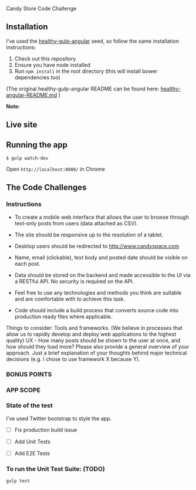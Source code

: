 Candy Store Code Challenge


## Installation

I've used the [healthy-gulp-angular](https://github.com/paislee/healthy-gulp-angular) seed, so follow the same installation instructions:

1. Check out this repository
2. Ensure you have node installed
3. Run `npm install` in the root directory (this will install bower dependencies too)


(The original healthy-gulp-angular README can be found here: [healthy-angular-README.md](healthy-angular-README.md) )

**Note:**




## Live site



## Running the app

```
$ gulp watch-dev
```

Open `http://localhost:8080/` in Chrome

## The Code Challenges


### Instructions

- To create a mobile web interface that allows the user to browse through text-only posts from users (data attached as CSV).

- The site should be responsive up to the resolution of a tablet.

- Desktop users should be redirected to http://www.candyspace.com

- Name, email (clickable), text body and posted date should be visible on each post.

- Data should be stored on the backend and made accessible to the UI via a RESTful API. No security is required on the API.

- Feel free to use any technologies and methods you think are suitable and are comfortable with to achieve this task.

- Code should include a build process that converts source code into production ready files where applicable.

Things to consider:
Tools and frameworks. (We believe in processes that allow us to rapidly develop and deploy web applications to the highest quality)
UX - How many posts should be shown to the user at once, and how should they load more?
Please also provide a general overview of your approach. Just a brief explanation of your thoughts behind major technical decisions (e.g. I chose to use framework X because Y).


### BONUS POINTS



### APP SCOPE





### State of the test

I've used Twitter bootstrap to style the app.

* [ ] Fix production build issue

* [ ] Add Unit Tests

* [ ] Add E2E Tests



### To run the Unit Test Suite: (TODO)

`gulp test`
